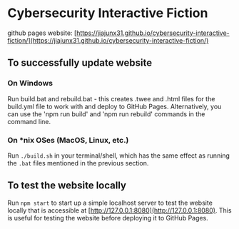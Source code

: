 # Cybersecurity Interactive Fiction

github pages website: [https://jiajunx31.github.io/cybersecurity-interactive-fiction/](https://jiajunx31.github.io/cybersecurity-interactive-fiction/)

## To successfully update website

### On Windows

Run build.bat and rebuild.bat - this creates .twee and .html files for the build.yml file to work with and deploy to GitHub Pages. Alternatively, you can use the 'npm run build' and 'npm run rebuild' commands in the command line.

### On *nix OSes (MacOS, Linux, etc.)

Run `./build.sh` in your terminal/shell, which has the same effect as running the `.bat` files mentioned in the previous section.

## To test the website locally

Run `npm start` to start up a simple localhost server to test the website locally that is accessible at [http://127.0.0.1:8080](http://127.0.0.1:8080). This is useful for testing the website before deploying it to GitHub Pages.

